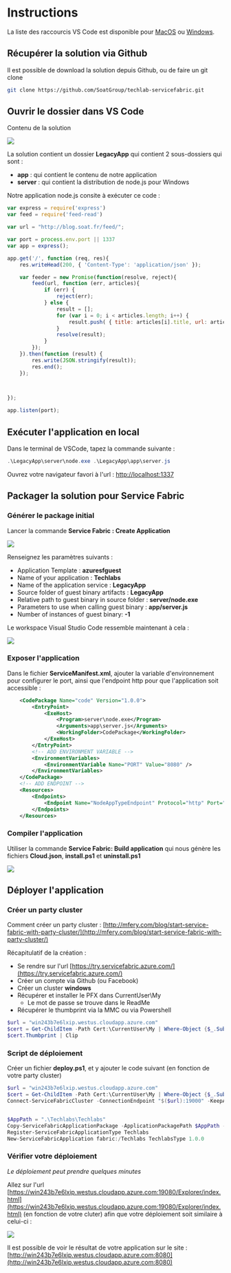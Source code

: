 # Instructions

La liste des raccourcis VS Code est disponible pour [MacOS](https://code.visualstudio.com/shortcuts/keyboard-shortcuts-macos.pdf) ou [Windows](https://code.visualstudio.com/shortcuts/keyboard-shortcuts-windows.pdf).

## Récupérer la solution via Github

Il est possible de download la solution depuis Github, ou de faire un git clone

```bash
git clone https://github.com/SoatGroup/techlab-servicefabric.git
```

## Ouvrir le dossier dans VS Code

Contenu de la solution

![](assets/01-start-solution.png)

La solution contient un dossier **LegacyApp** qui contient 2 sous-dossiers qui sont :
* **app** : qui contient le contenu de notre application
* **server** : qui contient la distribution de node.js pour Windows

Notre application node.js consite à exécuter ce code : 

```js
var express = require('express')
var feed = require('feed-read')

var url = "http://blog.soat.fr/feed/";

var port = process.env.port || 1337
var app = express(); 

app.get('/', function (req, res){
    res.writeHead(200, { 'Content-Type': 'application/json' });

    var feeder = new Promise(function(resolve, reject){
        feed(url, function (err, articles){
            if (err) {
                reject(err);
            } else {
                result = [];
                for (var i = 0; i < articles.length; i++) {
                    result.push( { title: articles[i].title, url: articles[i].url, author: articles[i].author, date: articles[i].published });
                }
                resolve(result);
            }
        });
    }).then(function (result) {
        res.write(JSON.stringify(result));
        res.end();
    });

    

});

app.listen(port);
```

## Exécuter l'application en local

Dans le terminal de VSCode, tapez la commande suivante : 

```powershell
.\LegacyApp\server\node.exe .\LegacyApp\app\server.js
```

Ouvrez votre navigateur favori à l'url : [http://localhost:1337](http://localhost:1337)

## Packager la solution pour Service Fabric

### Générer le package initial 

Lancer la commande **Service Fabric : Create Application**

![](assets/02-vscode-commands.png)

Renseignez les paramètres suivants : 
* Application Template : **azuresfguest**
* Name of your application : **Techlabs**
* Name of the application service : **LegacyApp**
* Source folder of guest binary artifacts : **LegacyApp**
* Relative path to guest binary in source folder : **server/node.exe**
* Parameters to use when calling guest binary : **app/server.js**
* Number of instances of guest binary: **-1**

Le workspace Visual Studio Code ressemble maintenant à cela :

![](assets/03-servicefabric-solution.png)

### Exposer l'application 

Dans le fichier **ServiceManifest.xml**, ajouter la variable d'environnement pour configurer le port, ainsi que l'endpoint http pour que l'application soit accessible : 

```xml
    <CodePackage Name="code" Version="1.0.0">
        <EntryPoint>
            <ExeHost>
                <Program>server\node.exe</Program>
                <Arguments>app\server.js</Arguments>
                <WorkingFolder>CodePackage</WorkingFolder>
            </ExeHost>
        </EntryPoint>
        <!-- ADD ENVIRONMENT VARIABLE -->
        <EnvironmentVariables>
            <EnvironmentVariable Name="PORT" Value="8080" />
        </EnvironmentVariables>
    </CodePackage>
    <!-- ADD ENDPOINT -->
    <Resources>
        <Endpoints>
            <Endpoint Name="NodeAppTypeEndpoint" Protocol="http" Port="8080" UriScheme="http" Type="Input" />
        </Endpoints>
    </Resources>
```

### Compiler l'application 

Utiliser la commande **Service Fabric: Build application** qui nous génère les fichiers **Cloud.json**, **install.ps1** et **uninstall.ps1**

![](assets/04-servicefabric-afterbuild.png)

## Déployer l'application 

### Créer un party cluster

Comment créer un party cluster : [http://mfery.com/blog/start-service-fabric-with-party-cluster/](http://mfery.com/blog/start-service-fabric-with-party-cluster/)

Récapitulatif de la création : 

* Se rendre sur l'url [https://try.servicefabric.azure.com/](https://try.servicefabric.azure.com/)
* Créer un compte via Github (ou Facebook)
* Créer un cluster **windows**
* Récupérer et installer le PFX dans CurrentUser\My
    * Le mot de passe se trouve dans le ReadMe
* Récupérer le thumbprint via la MMC ou via Powershell
```powershell
$url = "win243b7e6lxip.westus.cloudapp.azure.com"
$cert = Get-ChildItem -Path Cert:\CurrentUser\My | Where-Object {$_.Subject -eq "cn=$url"} 
$cert.Thumbprint | Clip
```

### Script de déploiement

Créer un fichier **deploy.ps1**, et y ajouter le code suivant (en fonction de votre party cluster)

```powershell
$url = "win243b7e6lxip.westus.cloudapp.azure.com"
$cert = Get-ChildItem -Path Cert:\CurrentUser\My | Where-Object {$_.Subject -eq "cn=$url"} 
Connect-ServiceFabricCluster -ConnectionEndpoint "$($url):19000" -KeepAliveIntervalInSec 10 -X509Credential -ServerCertThumbprint $cert.Thumbprint -FindType 'FindByThumbprint' -FindValue $cert.Thumbprint -StoreLocation 'CurrentUser' -StoreName 'My' -Verbose


$AppPath = ".\Techlabs\Techlabs"
Copy-ServiceFabricApplicationPackage -ApplicationPackagePath $AppPath -ApplicationPackagePathInImageStore Techlabs -CompressPackage
Register-ServiceFabricApplicationType Techlabs
New-ServiceFabricApplication fabric:/Techlabs TechlabsType 1.0.0
```

### Vérifier votre déploiement

*Le déploiement peut prendre quelques minutes*

Allez sur l'url [https://win243b7e6lxip.westus.cloudapp.azure.com:19080/Explorer/index.html](https://win243b7e6lxip.westus.cloudapp.azure.com:19080/Explorer/index.html) (en fonction de votre cluter) afin que votre déploiement soit similaire à celui-ci : 

![](assets/05-servicefabric-result.png)

Il est possible de voir le résultat de votre application sur le site : 
[http://win243b7e6lxip.westus.cloudapp.azure.com:8080](http://win243b7e6lxip.westus.cloudapp.azure.com:8080) 

